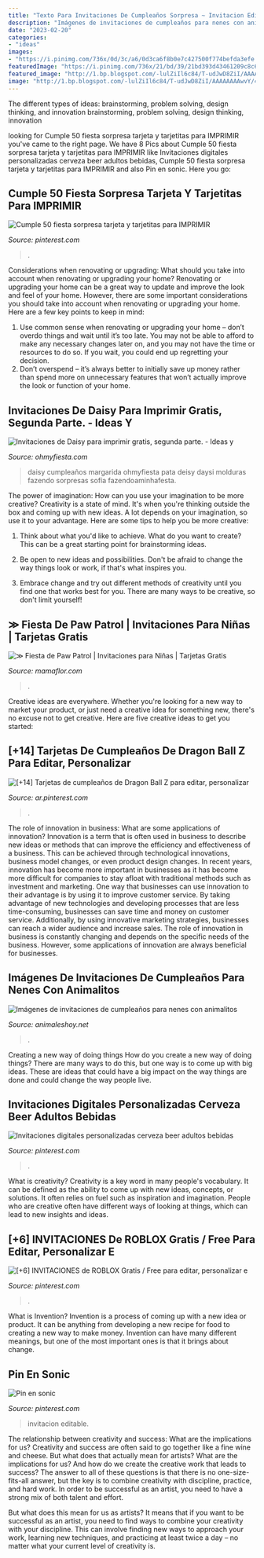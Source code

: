 ```yaml
---
title: "Texto Para Invitaciones De Cumpleaños Sorpresa ~ Invitacion Editable"
description: "Imágenes de invitaciones de cumpleaños para nenes con animalitos"
date: "2023-02-20"
categories:
- "ideas"
images:
- "https://i.pinimg.com/736x/0d/3c/a6/0d3ca6f8b0e7c427500f774befda3efe.jpg"
featuredImage: "https://i.pinimg.com/736x/21/bd/39/21bd393d43461209c8c6fc2935b09b46.jpg"
featured_image: "http://1.bp.blogspot.com/-lulZiIl6c84/T-udJwD8ZiI/AAAAAAAAwvY/4fWDv5QWWdc/s400/1+Convite52.jpg"
image: "http://1.bp.blogspot.com/-lulZiIl6c84/T-udJwD8ZiI/AAAAAAAAwvY/4fWDv5QWWdc/s400/1+Convite52.jpg"
---
```



The different types of ideas: brainstorming, problem solving, design thinking, and innovation
brainstorming, problem solving, design thinking, innovation

	

		
looking for Cumple 50 fiesta sorpresa tarjeta y tarjetitas para IMPRIMIR you've came to the right page. We have 8 Pics about Cumple 50 fiesta sorpresa tarjeta y tarjetitas para IMPRIMIR like Invitaciones digitales personalizadas cerveza beer adultos bebidas, Cumple 50 fiesta sorpresa tarjeta y tarjetitas para IMPRIMIR and also Pin en sonic. Here you go:
		
    
## Cumple 50 Fiesta Sorpresa Tarjeta Y Tarjetitas Para IMPRIMIR

<img loading=lazy src="https://i.pinimg.com/736x/21/bd/39/21bd393d43461209c8c6fc2935b09b46.jpg" onerror="this.onerror=null;this.src='https://tse4.mm.bing.net/th?id=OIP.C80AunDz1wgwn5HbUWfp4QHaIv&amp;pid=15.1';" alt="Cumple 50 fiesta sorpresa tarjeta y tarjetitas para IMPRIMIR">

_Source: pinterest.com_

>. 

	

Considerations when renovating or upgrading: What should you take into account when renovating or upgrading your home?
Renovating or upgrading your home can be a great way to update and improve the look and feel of your home. However, there are some important considerations you should take into account when renovating or upgrading your home. Here are a few key points to keep in mind: 
1. Use common sense when renovating or upgrading your home – don’t overdo things and wait until it’s too late. You may not be able to afford to make any necessary changes later on, and you may not have the time or resources to do so. If you wait, you could end up regretting your decision. 
2. Don’t overspend – it’s always better to initially save up money rather than spend more on unnecessary features that won’t actually improve the look or function of your home.

    
## Invitaciones De Daisy Para Imprimir Gratis, Segunda Parte. - Ideas Y

<img loading=lazy src="http://1.bp.blogspot.com/-lulZiIl6c84/T-udJwD8ZiI/AAAAAAAAwvY/4fWDv5QWWdc/s400/1+Convite52.jpg" onerror="this.onerror=null;this.src='https://tse1.mm.bing.net/th?id=OIP.n7wr2pLDFiIQMaLP6OZL2AAAAA&amp;pid=15.1';" alt="Invitaciones de Daisy para imprimir gratis, segunda parte. - Ideas y">

_Source: ohmyfiesta.com_

>daisy cumpleaños margarida ohmyfiesta pata deisy daysi molduras fazendo sorpresas sofía fazendoaminhafesta. 

	

The power of imagination: How can you use your imagination to be more creative?
Creativity is a state of mind. It's when you're thinking outside the box and coming up with new ideas. A lot depends on your imagination, so use it to your advantage. Here are some tips to help you be more creative:
1. Think about what you'd like to achieve. What do you want to create? This can be a great starting point for brainstorming ideas.

2. Be open to new ideas and possibilities. Don't be afraid to change the way things look or work, if that's what inspires you.

3. Embrace change and try out different methods of creativity until you find one that works best for you. There are many ways to be creative, so don't limit yourself!

    
## ≫ Fiesta De Paw Patrol | Invitaciones Para Niñas | Tarjetas Gratis

<img loading=lazy src="https://1.bp.blogspot.com/-Jlwef838-7c/XwTSxnV9XfI/AAAAAAAAKnM/i5qyLdqa58Ih0TsnE6VlkojvRbLK59JggCLcBGAsYHQ/s2048/b-mujer-invitaciones-Patrulla-Canina-Editar-Imprimir.jpg" onerror="this.onerror=null;this.src='https://tse2.mm.bing.net/th?id=OIP.76g8DuEYlyJ6m2O88GYrwQHaMF&amp;pid=15.1';" alt="≫ Fiesta de Paw Patrol | Invitaciones para Niñas | Tarjetas Gratis">

_Source: mamaflor.com_

>. 

	

Creative ideas are everywhere. Whether you're looking for a new way to market your product, or just need a creative idea for something new, there's no excuse not to get creative. Here are five creative ideas to get you started: 

    
## [+14] Tarjetas De Cumpleaños De Dragon Ball Z Para Editar, Personalizar

<img loading=lazy src="https://i.pinimg.com/736x/09/f3/12/09f3122942055ec19728371b8a285c33.jpg" onerror="this.onerror=null;this.src='https://tse4.mm.bing.net/th?id=OIP.-np7WzjAYpKG2cnFakJNogAAAA&amp;pid=15.1';" alt="[+14] Tarjetas de cumpleaños de Dragon Ball Z para editar, personalizar">

_Source: ar.pinterest.com_

>. 

	

The role of innovation in business: What are some applications of innovation?
Innovation is a term that is often used in business to describe new ideas or methods that can improve the efficiency and effectiveness of a business. This can be achieved through technological innovations, business model changes, or even product design changes. In recent years, innovation has become more important in businesses as it has become more difficult for companies to stay afloat with traditional methods such as investment and marketing. One way that businesses can use innovation to their advantage is by using it to improve customer service. By taking advantage of new technologies and developing processes that are less time-consuming, businesses can save time and money on customer service. Additionally, by using innovative marketing strategies, businesses can reach a wider audience and increase sales. The role of innovation in business is constantly changing and depends on the specific needs of the business. However, some applications of innovation are always beneficial for businesses.

    
## Imágenes De Invitaciones De Cumpleaños Para Nenes Con Animalitos

<img loading=lazy src="https://animaleshoy.net/wp-content/uploads/2016/06/invitacion-cumple.jpg" onerror="this.onerror=null;this.src='https://tse1.mm.bing.net/th?id=OIP.CQJ0g9zNXXhN2AhJD3nfVAHaKH&amp;pid=15.1';" alt="Imágenes de invitaciones de cumpleaños para nenes con animalitos">

_Source: animaleshoy.net_

>. 

	

Creating a new way of doing things
How do you create a new way of doing things? There are many ways to do this, but one way is to come up with big ideas. These are ideas that could have a big impact on the way things are done and could change the way people live.

    
## Invitaciones Digitales Personalizadas Cerveza Beer Adultos Bebidas

<img loading=lazy src="https://i.pinimg.com/736x/30/cb/c6/30cbc6c290b887db301a75e5c2fe78e5.jpg" onerror="this.onerror=null;this.src='https://tse3.mm.bing.net/th?id=OIP.X_SBhWBOSD5XfV19GJdE_QHaKO&amp;pid=15.1';" alt="Invitaciones digitales personalizadas cerveza beer adultos bebidas">

_Source: pinterest.com_

>. 

	

What is creativity?
Creativity is a key word in many people's vocabulary. It can be defined as the ability to come up with new ideas, concepts, or solutions. It often relies on fuel such as inspiration and imagination. People who are creative often have different ways of looking at things, which can lead to new insights and ideas.

    
## [+6] INVITACIONES De ROBLOX Gratis / Free Para Editar, Personalizar E

<img loading=lazy src="https://i.pinimg.com/736x/74/e8/4d/74e84d583e1cd46bab3d8bae943d01e8.jpg" onerror="this.onerror=null;this.src='https://tse3.mm.bing.net/th?id=OIP.1CzT_M0VenB3hiM3e2L2-AAAAA&amp;pid=15.1';" alt="[+6] INVITACIONES de ROBLOX Gratis / Free para editar, personalizar e">

_Source: pinterest.com_

>. 

	

What is Invention?
Invention is a process of coming up with a new idea or product. It can be anything from developing a new recipe for food to creating a new way to make money. Invention can have many different meanings, but one of the most important ones is that it brings about change.

    
## Pin En Sonic

<img loading=lazy src="https://i.pinimg.com/736x/0d/3c/a6/0d3ca6f8b0e7c427500f774befda3efe.jpg" onerror="this.onerror=null;this.src='https://tse1.mm.bing.net/th?id=OIP.Qdc38DczOoc0Q91QjosoSQAAAA&amp;pid=15.1';" alt="Pin en sonic">

_Source: pinterest.com_

>invitacion editable. 

	

The relationship between creativity and success: What are the implications for us?
Creativity and success are often said to go together like a fine wine and cheese. But what does that actually mean for artists? What are the implications for us? And how do we create the creative work that leads to success?
The answer to all of these questions is that there is no one-size-fits-all answer, but the key is to combine creativity with discipline, practice, and hard work. In order to be successful as an artist, you need to have a strong mix of both talent and effort.

But what does this mean for us as artists? It means that if you want to be successful as an artist, you need to find ways to combine your creativity with your discipline. This can involve finding new ways to approach your work, learning new techniques, and practicing at least twice a day – no matter what your current level of creativity is.

